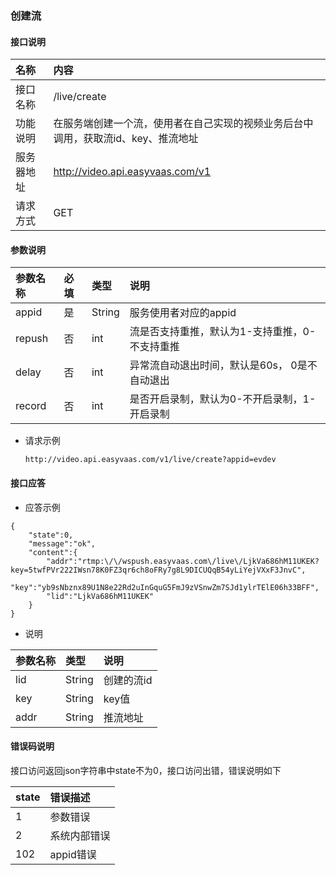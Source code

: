 ### 创建流
#### 接口说明

| 名称 | 内容 | 
|:--|:--|
| 接口名称     | /live/create | 
| 功能说明|   在服务端创建一个流，使用者在自己实现的视频业务后台中调用，获取流id、key、推流地址    |
| 服务器地址| http://video.api.easyvaas.com/v1 |
| 请求方式| GET |

#### 参数说明

| 参数名称 | 必填 | 类型 |说明 |
|:--|:--|:--|:--|
| appid      | 是 | String | 服务使用者对应的appid |
| repush| 否      |   int | 流是否支持重推，默认为1-支持重推，0-不支持重推 |
| delay| 否 |    int | 异常流自动退出时间，默认是60s， 0是不自动退出|
| record| 否 |    int | 是否开启录制，默认为0-不开启录制，1-开启录制|

* 请求示例

	```
	http://video.api.easyvaas.com/v1/live/create?appid=evdev
	```

#### 接口应答

* 应答示例

```
{
	"state":0,
	"message":"ok",
	"content":{
		"addr":"rtmp:\/\/wspush.easyvaas.com\/live\/LjkVa686hM11UKEK?key=5twfPVr222IWsn78K0FZ3qr6ch8oFRy7g8L9DICUQqB54yLiYejVXxF3JnvC",
		"key":"yb9sNbznx89U1N8e22Rd2uInGquG5FmJ9zVSnwZm7SJd1ylrTElE06h33BFF",
		"lid":"LjkVa686hM11UKEK"
	}
}
```

* 说明

| 参数名称 | 类型 |说明 |
|:--|:--|:--|
| lid  | String | 创建的流id |
| key|   String | key值 |
| addr|   String | 推流地址 |

#### 错误码说明
接口访问返回json字符串中state不为0，接口访问出错，错误说明如下

| state | 错误描述 | 
|:--|:--| 
| 1     | 参数错误 | 
| 2     | 系统内部错误 |
| 102   | appid错误 |


